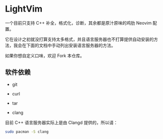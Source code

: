 # LightVim

一个目前只支持 C++ 补全，格式化，诊断，其余都是原汁原味的鸡肋 Neovim 配置。

它在设计之初就没打算支持太多格式，并且语言服务器也不打算提供自动安装的方法，我会在下面的文档中手动列出安装语言服务器的方法。

如果你想自定义口味，欢迎 Fork 本仓库。

## 软件依赖

- git
- curl
- tar

- clang

目前 C++ 语言服务器实际上是由 Clangd 提供的，所以请：

```bash
sudo pacman -S clang
```